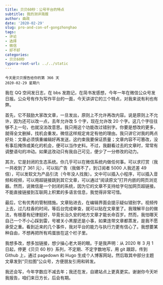 ```yaml
---
title: 贝贝60秒：公号平台的特点
subtitle: 我的测评简报
author: 曲政
date: '2020-02-29'
slug: pro-and-con-of-gongzhonghao
tags:
- 评论
- 选择
- 微信
- 好不好
categories:
- 贝贝60秒
typora-root-url: ../../static
---
```

```
今天是贝贝报告给你的第 366 天   
2020-02-29 星期六 
```

我在 QQ 空间发日志，在 bbs 发跑记，在简书发感想，今年一年在微信公众号发日报。公众号有作为写作平台的一面，今天讲讲它的三个特点，对我来说有利也有弊。

首先，它不鼓励大家改文章，一旦发出，原则上不允许再改内容。说是原则上不允许，因为还可以改一点，去年允许改 5 个字，现在允许改 20 个字。这几个字往往够不上一句，也就没法改意思。我只用这个功能改过错别字。你要是想改的更多，就得全文删掉，找机会重发。微信这样规定肯定有他的理由。我只讲它对我的两点好处：文章必须慎重编辑好再发送，这约束我要保证质量；文章内容不可篡改，没有事后掩饰或美化的机会，便可以当作史料。不过，我翻看过去的文章时，常常有调整语句的冲动。如果这改动只有我自己可见，便少了一分修改的动力。

其次，它是封闭的生态系统。你几乎可以在微信系统内做任何事。可以求打赏（我一共收到了 361 元），可以贴广告（我做不了，到订阅者 5000 人我还差 49 倍），可以发软文为产品引流（今年没人找我）。文中可以插入小程序，可以插入音频和视频，可以用超链接跳到其它文章，可以通过“阅读原文”打开内嵌的网页浏览器。然而，说微信是一个封闭的系统，因为它的文章不支持给字句加网页超链接。不能直接链接到互联网上积累的多语言信息，我觉得非常可惜。

最后，它有优秀的管制措施。文章贴进去，在编辑界面会提示疑似错别字。视频传上去，过几柱香的时间，等后台完成审查，就可以贴在文章里了。我理解平台的做法，有根基有纪律挺好，毕竟长治久安的地方文章才能长命百岁。然而，我怕哪天自己一个不小心踩到雷，号被关小黑屋还是小事，如果连带文章都蒸发，是我不愿承受之重。看到近来的几个事件，我对平台的能力与执行力更有信心了。我想要某种自由，不想再把所有鸡蛋放在这个栏子里。

我想多改，想多加链接，想少操心老大哥的眼。于是我声明：从 2020 年 3 月 1 日起，停更《贝贝 60 秒》系列，不定期、不定字数地写，用 git 跟踪，传到 Github 上，通过 pagedown 和 Hugo 生成个人博客网站，然后取其中部分主题文章发到“贝拉图”公众号，方便朋友引用和转发。

我还会写，今年字数应不减去年；我还在发，自建站点上更真更实。谢谢你今天听我报告，咱们来日方长，后会有期。